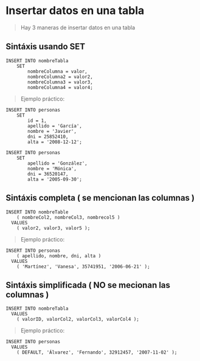 # Insertar datos en una tabla

> Hay 3 maneras de insertar datos en una tabla

## Sintáxis usando **SET**

    INSERT INTO nombreTabla  
        SET  
            nombreColumna = valor,
            nombreColumna2 = valor2,
            nombreColumna3 = valor3,
            nombreColumna4 = valor4;

> Ejemplo práctico: 

    INSERT INTO personas    
        SET  
            id = 1,  
            apellido = 'García',  
            nombre = 'Javier',  
            dni = 25852410,  
            alta = '2008-12-12';

    INSERT INTO personas    
        SET   
            apellido = 'González',  
            nombre = 'Mónica',  
            dni = 36520147,  
            alta = '2005-09-30';

## Sintáxis completa ( se mencionan las columnas )

    INSERT INTO nombreTable  
        ( nombreCol2, nombreCol3, nombrecol5 )  
      VALUES  
        ( valor2, valor3, valor5 );

> Ejemplo práctico: 

    INSERT INTO personas  
        ( apellido, nombre, dni, alta )  
      VALUES
        ( 'Martínez', 'Vanesa', 35741951, '2006-06-21' );


## Sintáxis simplificada ( NO se mecionan las columnas  )

    INSERT INTO nombreTabla   
      VALUES  
        ( valorID, valorCol2, valorCol3, valorCol4 );

> Ejemplo práctico:

    INSERT INTO personas    
      VALUES    
        ( DEFAULT, 'Álvarez', 'Fernando', 32912457, '2007-11-02' );
